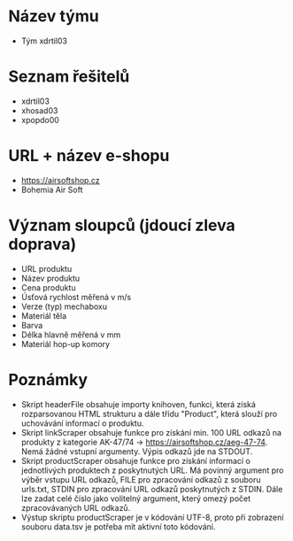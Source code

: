 # Název týmu
- Tým xdrtil03
# Seznam řešitelů
- xdrtil03
- xhosad03
- xpopdo00
# URL + název e-shopu
- https://airsoftshop.cz
- Bohemia Air Soft
# Význam sloupců (jdoucí zleva doprava)
- URL produktu
- Název produktu
- Cena produktu
- Úsťová rychlost měřená v m/s
- Verze (typ) mechaboxu
- Materiál těla
- Barva
- Délka hlavně měřená v mm
- Materiál hop-up komory
# Poznámky
- Skript headerFile obsahuje importy knihoven, funkci, která získá rozparsovanou HTML strukturu a dále třídu "Product", která slouží pro uchovávání informací o produktu.
- Skript linkScraper obsahuje funkce pro získání min. 100 URL odkazů na produkty z kategorie AK-47/74 -> https://airsoftshop.cz/aeg-47-74. Nemá žádné vstupní argumenty. Výpis odkazů jde na STDOUT.
- Skript productScraper obsahuje funkce pro získání informací o jednotlivých produktech z poskytnutých URL. Má povinný argument pro výběr vstupu URL odkazů, FILE pro zpracování odkazů z souboru urls.txt, STDIN pro zpracování URL odkazů poskytnutých z STDIN. Dále lze zadat celé číslo jako volitelný argument, který omezý počet zpracovávaných URL odkazů.
- Výstup skriptu productScraper je v kódování UTF-8, proto při zobrazení souboru data.tsv je potřeba mít aktivní toto kódování.
